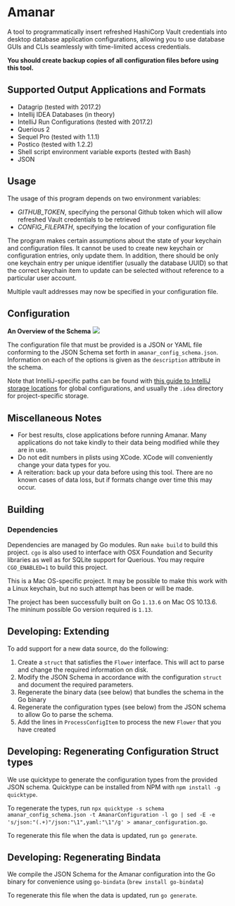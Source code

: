 Amanar
===

A tool to programmatically insert refreshed HashiCorp Vault credentials into desktop database application configurations, allowing you to use database GUIs and CLIs seamlessly with time-limited access credentials.

**You should create backup copies of all configuration files before using this tool.**

## Supported Output Applications and Formats
- Datagrip (tested with 2017.2)
- Intellij IDEA Databases (in theory)
- IntelliJ Run Configurations (tested with 2017.2)
- Querious 2
- Sequel Pro (tested with 1.1.1)
- Postico (tested with 1.2.2)
- Shell script environment variable exports (tested with Bash)
- JSON

## Usage

The usage of this program depends on two environment variables:

- *GITHUB_TOKEN*, specifying the personal Github token which will allow refreshed Vault credentials to be retrieved
- *CONFIG_FILEPATH*, specifying the location of your configuration file

The program makes certain assumptions about the state of your keychain and configuration files. It cannot be used to create new keychain or configuration entries, only update them. In addition, there should be only one keychain entry per unique identifier (usually the database UUID) so that the correct keychain item to update can be selected without reference to a particular user account.

Multiple vault addresses may now be specified in your configuration file.

## Configuration

**An Overview of the Schema**
![](https://cl.ly/6a4a1f269ba8/Screen%20Shot%202018-09-13%20at%2012.03.19%20AM.png)

The configuration file that must be provided is a JSON or YAML file conforming to the JSON Schema set forth in `amanar_config_schema.json`. Information on each of the options is given as the `description` attribute in the schema.

Note that IntelliJ-specific paths can be found with [this guide to IntelliJ storage locations](https://www.jetbrains.com/help/idea/directories-used-by-intellij-idea-to-store-settings-caches-plugins-and-logs.html) for global configurations, and usually the `.idea` directory for project-specific storage.

## Miscellaneous Notes

- For best results, close applications before running Amanar. Many applications do not take kindly to their data being modified while they are in use.
- Do not edit numbers in plists using XCode. XCode will conveniently change your data types for you.
- A reiteration: back up your data before using this tool. There are no known cases of data loss, but if formats change over time this may occur.

## Building

### Dependencies

Dependencies are managed by Go modules. Run `make build` to build this project. `cgo` is also used to interface with OSX Foundation and Security libraries as well as for SQLite support for Querious. You may require `CGO_ENABLED=1` to build this project.

This is a Mac OS-specific project. It may be possible to make this work with a Linux keychain, but no such attempt has been or will be made.

The project has been successfully built on Go `1.13.6` on Mac OS 10.13.6. The mininum possible Go version required is `1.13`.


## Developing: Extending

To add support for a new data source, do the following:

1. Create a `struct` that satisfies the `Flower` interface. This will act to parse and change the required information on disk.
2. Modify the JSON Schema in accordance with the configuration `struct` and document the required parameters.
3. Regenerate the binary data (see below) that bundles the schema in the Go binary
4. Regenerate the configuration types (see below) from the JSON schema to allow Go to parse the schema.
5. Add the lines in `ProcessConfigItem` to process the new `Flower` that you have created

## Developing: Regenerating Configuration Struct types

We use quicktype to generate the configuration types from the provided JSON schema. Quicktype can be installed from NPM with `npm install -g quicktype`.

To regenerate the types, run `npx quicktype -s schema amanar_config_schema.json -t AmanarConfiguration -l go | sed -E -e 's/json:"(.+)"/json:"\1",yaml:"\1"/g' > amanar_configuration.go`.

To regenerate this file when the data is updated, run `go generate`.

## Developing: Regenerating Bindata

We compile the JSON Schema for the Amanar configuration into the Go binary for convenience using `go-bindata` (`brew install go-bindata`)

To regenerate this file when the data is updated, run `go generate`.
